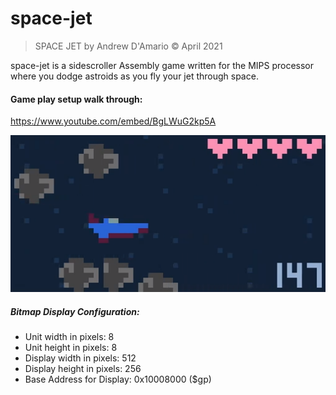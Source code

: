# space-jet

> SPACE JET by Andrew D'Amario © April 2021

space-jet is a sidescroller Assembly game written for the MIPS processor where you dodge astroids as you fly your jet through space.

#### Game play setup walk through:
https://www.youtube.com/embed/BgLWuG2kp5A

![](images/ingame.png)

##### Bitmap Display Configuration:

- Unit width in pixels: 8
- Unit height in pixels: 8
- Display width in pixels: 512
- Display height in pixels: 256
- Base Address for Display: 0x10008000 ($gp)
